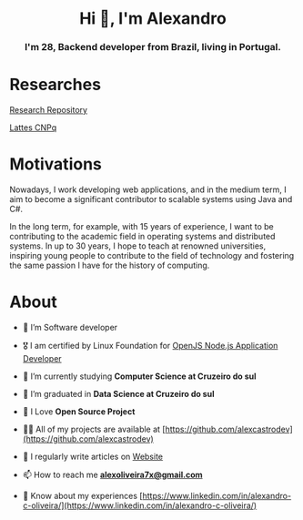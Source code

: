 <h1 align="center">Hi 👋, I'm Alexandro</h1>
<h3 align="center">I'm 28, Backend developer from Brazil, living in Portugal.</h3>

# Researches

[Research Repository](https://github.com/orgs/castro-research/repositories)

[Lattes CNPq](http://lattes.cnpq.br/1863740377850706)

# Motivations

Nowadays, I work developing web applications, and in the medium term, I aim to become a significant contributor to scalable systems using Java and C#.

In the long term, for example, with 15 years of experience, I want to be contributing to the academic field in operating systems and distributed systems. In up to 30 years, I hope to teach at renowned universities, inspiring young people to contribute to the field of technology and fostering the same passion I have for the history of computing.

# About

- 🔭 I’m Software developer

- 🎖️ I am certified by Linux Foundation for [OpenJS Node.js Application Developer](https://www.credly.com/badges/9167e958-1ad1-4f17-a756-cacd0681c3c4/public_url)

- 🌱 I’m currently studying **Computer Science at Cruzeiro do sul**

- 🌱 I’m graduated in **Data Science at Cruzeiro do sul**

- 💖 I Love **Open Source Project**

- 👨‍💻 All of my projects are available at [https://github.com/alexcastrodev](https://github.com/alexcastrodev)

- 📝 I regularly write articles on [Website](https://alexandrocastro.dev.br)

- 📫 How to reach me **alexoliveira7x@gmail.com**

- 📄 Know about my experiences [https://www.linkedin.com/in/alexandro-c-oliveira/](https://www.linkedin.com/in/alexandro-c-oliveira/)
